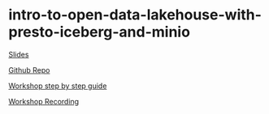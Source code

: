 # intro-to-open-data-lakehouse-with-presto-iceberg-and-minio

[Slides](https://prestodb.io/wp-content/uploads/Presto-Iceberg-Workshop-virtual-slides.pdf)

[Github Repo](https://github.com/IBM/presto-iceberg-lab)

[Workshop step by step guide](https://ibm.github.io/presto-iceberg-lab/)

[Workshop Recording](https://youtu.be/Aj9nSRGI4Ls?si=LNPhRjRogqxYy_cQ)
